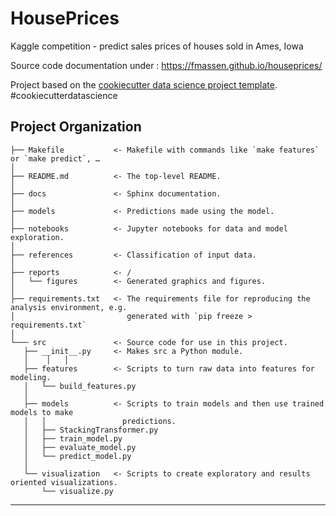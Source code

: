 HousePrices
==============================

Kaggle competition - predict sales prices of houses sold in Ames, Iowa

Source code documentation under : https://fmassen.github.io/houseprices/

<p>Project based on the <a target="_blank" href="https://drivendata.github.io/cookiecutter-data-science/">cookiecutter data science project template</a>. #cookiecutterdatascience</p>

Project Organization
------------

    ├── Makefile           <- Makefile with commands like `make features` or `make predict`, …
    │
    ├── README.md          <- The top-level README.    
    │    
    ├── docs               <- Sphinx documentation.
    │
    ├── models             <- Predictions made using the model.
    │
    ├── notebooks          <- Jupyter notebooks for data and model exploration.
    │
    ├── references         <- Classification of input data.
    │
    ├── reports            <- /
    │   └── figures        <- Generated graphics and figures.
    │
    ├── requirements.txt   <- The requirements file for reproducing the analysis environment, e.g.
    │                         generated with `pip freeze > requirements.txt`
    │
    └─── src               <- Source code for use in this project.
       ├── __init__.py     <- Makes src a Python module.
       │    │   │
       ├── features        <- Scripts to turn raw data into features for modeling.
       │   └── build_features.py
       │
       ├── models          <- Scripts to train models and then use trained models to make 
       │   │                 predictions.
       │   ├── StackingTransformer.py 
       │   ├── train_model.py 	
       │   ├── evaluate_model.py
       │   └── predict_model.py
       │
       └── visualization   <- Scripts to create exploratory and results oriented visualizations.
           └── visualize.py
    


--------


